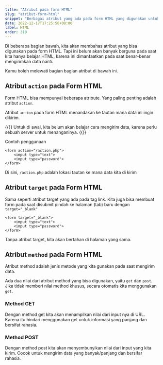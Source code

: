 ```yaml
---
title: "Atribut pada form HTML"
slug: "atribut-form-html"
snippet: "Berbagai atribut yang ada pada form HTML yang digunakan untuk membantu penganganan data dari formulir yang dibuat."
date: 2022-12-17T17:25:58+08:00
label: HTML
order: 310
---
```


Di beberapa bagian bawah, kita akan membahas atribut yang bisa digunakan pada form HTML. Tapi ini belum akan banyak berguna pada saat kita hanya belajar HTML, karena ini dimanfaatkan pada saat benar-benar mengirimkan data nanti.

Kamu boleh melewati bagian bagian atribut di bawah ini.

## Atribut `action` pada Form HTML
Form HTML bisa mempunyai beberapa atribute. Yang paling penting adalah atribut `action`.

Atribut `action` pada form HTML menandakan ke tautan mana data ini ingin dikirim. 

{{<alert class="warning">}}
Untuk di awal, kita belum akan belajar cara mengirim data, karena perlu sebuah server untuk menanganinya.
{{</alert>}}

Contoh penggunaan 
```
<form action="/action.php">
    <input type="text">
    <input type="password">
</form>
```
Di sini, `/action.php` adalah lokasi tautan ke mana data kita di kirim

## Atribut `target` pada Form HTML
Sama seperti atribut target yang ada pada tag link. Kita juga bisa membuat form pada saat disubmit pindah ke halaman (tab) baru dengan `target="_blank"`

```
<form target="_blank">
    <input type="text">
    <input type="password">
</form>
```

Tanpa atribut target, kita akan bertahan di halaman yang sama.

## Atribut `method` pada Form HTML
Atribut method adalah jenis metode yang kita gunakan pada saat mengirim data. 

Ada dua nilai dari atribut method yang bisa digunakan, yaitu `get` dan `post`. Jika tidak memberi nilai method khusus, secara otomatis kita menggunakan `get`.

### Method GET
Dengan method get kita akan menampilkan nilai dari input nya di URL. Karena itu hindari menggunakan get untuk informasi yang panjang dan bersifat rahasia.

### Method POST
Dengan method post kita akan menyembunyikan nilai dari input yang kita kirim. Cocok untuk mengirim data yang banyak/panjang dan bersifar rahasia.